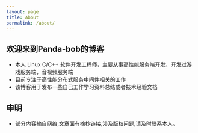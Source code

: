 ```yaml
---
layout: page
title: About
permalink: /about/
---
```


## 欢迎来到Panda-bob的博客
* 本人 Linux C/C++ 软件开发工程师，主要从事高性能服务端开发，开发过游戏服务端，音视频服务端
* 目前专注于高性能分布式服务中间件相关的工作
* 该博客用于发布一些自己工作学习资料总结或者技术经验文档

## 申明
* 部分内容摘自网络,文章面有摘抄链接,涉及版权问题,请及时联系本人。
